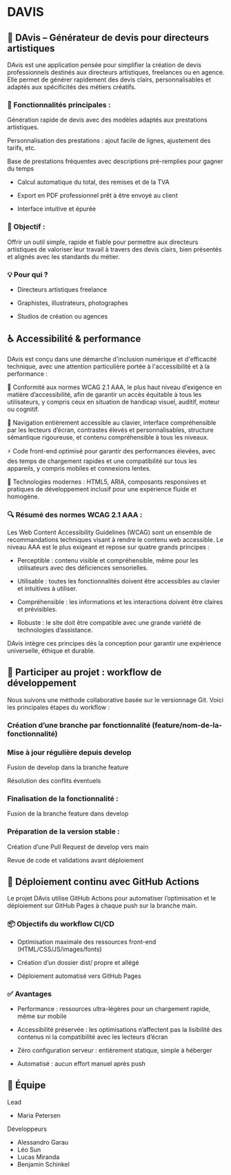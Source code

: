 # DAVIS
## 🎨 DAvis – Générateur de devis pour directeurs artistiques
DAvis est une application pensée pour simplifier la création de devis professionnels destinés aux directeurs artistiques, freelances ou en agence. Elle permet de générer rapidement des devis clairs, personnalisables et adaptés aux spécificités des métiers créatifs.

### 🧩 Fonctionnalités principales :
Génération rapide de devis avec des modèles adaptés aux prestations artistiques.

Personnalisation des prestations : ajout facile de lignes, ajustement des tarifs, etc.

Base de prestations fréquentes avec descriptions pré-remplies pour gagner du temps

- Calcul automatique du total, des remises et de la TVA

- Export en PDF professionnel prêt à être envoyé au client

- Interface intuitive et épurée

### 🎯 Objectif :
Offrir un outil simple, rapide et fiable pour permettre aux directeurs artistiques de valoriser leur travail à travers des devis clairs, bien présentés et alignés avec les standards du métier.

### 💡 Pour qui ?
- Directeurs artistiques freelance

- Graphistes, illustrateurs, photographes

- Studios de création ou agences

## ♿ Accessibilité & performance
DAvis est conçu dans une démarche d'inclusion numérique et d'efficacité technique, avec une attention particulière portée à l'accessibilité et à la performance :

💎 Conformité aux normes WCAG 2.1 AAA, le plus haut niveau d’exigence en matière d’accessibilité, afin de garantir un accès équitable à tous les utilisateurs, y compris ceux en situation de handicap visuel, auditif, moteur ou cognitif.

🎯 Navigation entièrement accessible au clavier, interface compréhensible par les lecteurs d’écran, contrastes élevés et personnalisables, structure sémantique rigoureuse, et contenu compréhensible à tous les niveaux.

⚡ Code front-end optimisé pour garantir des performances élevées, avec des temps de chargement rapides et une compatibilité sur tous les appareils, y compris mobiles et connexions lentes.

🧩 Technologies modernes : HTML5, ARIA, composants responsives et pratiques de développement inclusif pour une expérience fluide et homogène.

### 🔍 Résumé des normes WCAG 2.1 AAA :
Les Web Content Accessibility Guidelines (WCAG) sont un ensemble de recommandations techniques visant à rendre le contenu web accessible. Le niveau AAA est le plus exigeant et repose sur quatre grands principes :

- Perceptible : contenu visible et compréhensible, même pour les utilisateurs avec des déficiences sensorielles.

- Utilisable : toutes les fonctionnalités doivent être accessibles au clavier et intuitives à utiliser.

- Compréhensible : les informations et les interactions doivent être claires et prévisibles.

- Robuste : le site doit être compatible avec une grande variété de technologies d’assistance.

DAvis intègre ces principes dès la conception pour garantir une expérience universelle, éthique et durable.

## 🚀 Participer au projet : workflow de développement
Nous suivons une méthode collaborative basée sur le versionnage Git. Voici les principales étapes du workflow :

### Création d’une branche par fonctionnalité (feature/nom-de-la-fonctionnalité)

### Mise à jour régulière depuis develop

Fusion de develop dans la branche feature

Résolution des conflits éventuels

### Finalisation de la fonctionnalité :

Fusion de la branche feature dans develop

### Préparation de la version stable :

Création d’une Pull Request de develop vers main

Revue de code et validations avant déploiement

## 🚀 Déploiement continu avec GitHub Actions
Le projet DAvis utilise GitHub Actions pour automatiser l’optimisation et le déploiement sur GitHub Pages à chaque push sur la branche main.

### 📦 Objectifs du workflow CI/CD
- Optimisation maximale des ressources front-end (HTML/CSS/JS/images/fonts)

- Création d’un dossier dist/ propre et allégé

- Déploiement automatisé vers GitHub Pages

### ✅ Avantages
- Performance : ressources ultra-légères pour un chargement rapide, même sur mobile

- Accessibilité préservée : les optimisations n’affectent pas la lisibilité des contenus ni la compatibilité avec les lecteurs d’écran

- Zéro configuration serveur : entièrement statique, simple à héberger

- Automatisé : aucun effort manuel après push

## 👥 Équipe
Lead
- Maria Petersen

Développeurs

- Alessandro Garau 
- Léo Sun
- Lucas Miranda
- Benjamin Schinkel
